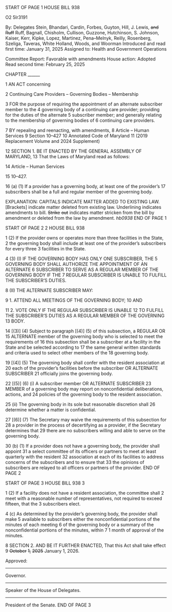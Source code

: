 START OF PAGE 1
HOUSE BILL 938

O2 5lr3191

By: Delegates Stein, Bhandari, Cardin, Forbes, Guyton, Hill, J. Lewis, ~~and~~ ~~Ruff~~
Ruff, Bagnall, Chisholm, Cullison, Guzzone, Hutchinson, S. Johnson,
Kaiser, Kerr, Kipke, Lopez, Martinez, Pena–Melnyk, Reilly, Rosenberg,
Szeliga, Taveras, White Holland, Woods, and Woorman
Introduced and read first time: January 31, 2025
Assigned to: Health and Government Operations

Committee Report: Favorable with amendments
House action: Adopted
Read second time: February 25, 2025

CHAPTER ______

1 AN ACT concerning

2 Continuing Care Providers – Governing Bodies – Membership

3 FOR the purpose of requiring the appointment of an alternate subscriber member to the
4 governing body of a continuing care provider; providing for the duties of the alternate
5 subscriber member; and generally relating to the membership of governing bodies of
6 continuing care providers.

7 BY repealing and reenacting, with amendments,
8 Article – Human Services
9 Section 10–427
10 Annotated Code of Maryland
11 (2019 Replacement Volume and 2024 Supplement)

12 SECTION 1. BE IT ENACTED BY THE GENERAL ASSEMBLY OF MARYLAND,
13 That the Laws of Maryland read as follows:

14 Article – Human Services

15 10–427.

16 (a) (1) If a provider has a governing body, at least one of the provider’s
17 subscribers shall be a full and regular member of the governing body.

EXPLANATION: CAPITALS INDICATE MATTER ADDED TO EXISTING LAW.
[Brackets] indicate matter deleted from existing law.
Underlining indicates amendments to bill.
~~Strike~~ ~~out~~ indicates matter stricken from the bill by amendment or deleted from the law by
amendment. *hb0938*
END OF PAGE 1

START OF PAGE 2
2 HOUSE BILL 938

1 (2) If the provider owns or operates more than three facilities in the State,
2 the governing body shall include at least one of the provider’s subscribers for every three
3 facilities in the State.

4 (3) (I) IF THE GOVERNING BODY HAS ONLY ONE SUBSCRIBER, THE
5 GOVERNING BODY SHALL AUTHORIZE THE APPOINTMENT OF AN ALTERNATE
6 SUBSCRIBER TO SERVE AS A REGULAR MEMBER OF THE GOVERNING BODY IF THE
7 REGULAR SUBSCRIBER IS UNABLE TO FULFILL THE SUBSCRIBER’S DUTIES.

8 (II) THE ALTERNATE SUBSCRIBER MAY:

9 1. ATTEND ALL MEETINGS OF THE GOVERNING BODY;
10 AND

11 2. VOTE ONLY IF THE REGULAR SUBSCRIBER IS UNABLE
12 TO FULFILL THE SUBSCRIBER’S DUTIES AS A REGULAR MEMBER OF THE GOVERNING
13 BODY.

14 [(3)] (4) Subject to paragraph [(4)] (5) of this subsection, a REGULAR OR
15 ALTERNATE member of the governing body who is selected to meet the requirements of
16 this subsection shall be a subscriber at a facility in the State and be selected according to
17 the same general written standards and criteria used to select other members of the
18 governing body.

19 [(4)] (5) The governing body shall confer with the resident association at
20 each of the provider’s facilities before the subscriber OR ALTERNATE SUBSCRIBER
21 officially joins the governing body.

22 [(5)] (6) (i) A subscriber member OR ALTERNATE SUBSCRIBER
23 MEMBER of a governing body may report on nonconfidential deliberations, actions, and
24 policies of the governing body to the resident association.

25 (ii) The governing body in its sole but reasonable discretion shall
26 determine whether a matter is confidential.

27 [(6)] (7) The Secretary may waive the requirements of this subsection for
28 a provider in the process of decertifying as a provider, if the Secretary determines that
29 there are no subscribers willing and able to serve on the governing body.

30 (b) (1) If a provider does not have a governing body, the provider shall appoint
31 a select committee of its officers or partners to meet at least quarterly with the resident
32 association at each of its facilities to address concerns of the subscribers and to ensure that
33 the opinions of subscribers are relayed to all officers or partners of the provider.
END OF PAGE 2

START OF PAGE 3
HOUSE BILL 938 3

1 (2) If a facility does not have a resident association, the committee shall
2 meet with a reasonable number of representatives, not required to exceed fifteen, that the
3 subscribers elect.

4 (c) As determined by the provider’s governing body, the provider shall make
5 available to subscribers either the nonconfidential portions of the minutes of each meeting
6 of the governing body or a summary of the nonconfidential portions of the minutes, within
7 1 month of approval of the minutes.

8 SECTION 2. AND BE IT FURTHER ENACTED, That this Act shall take effect
9 ~~October~~ ~~1,~~ ~~2025~~ January 1, 2026.

Approved:

________________________________________________________________________________
Governor.

________________________________________________________________________________
Speaker of the House of Delegates.

________________________________________________________________________________
President of the Senate.
END OF PAGE 3